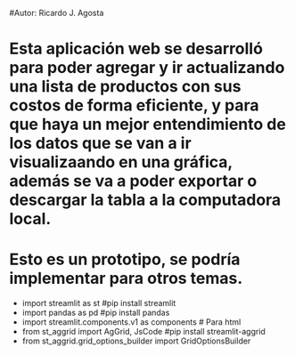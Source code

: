 #Autor: Ricardo J. Agosta

# Esta aplicación web se desarrolló para poder agregar y ir actualizando una lista de productos con sus costos de forma eficiente, y para que haya un mejor entendimiento de los datos que se van a ir visualizaando en una gráfica, además se va a poder exportar o descargar la tabla a la computadora local.
# Esto es un prototipo, se podría implementar para otros temas.

* import streamlit as st #pip install streamlit
* import pandas as pd #pip install pandas
* import streamlit.components.v1 as components # Para html
* from st_aggrid import AgGrid, JsCode #pip install streamlit-aggrid
* from st_aggrid.grid_options_builder import GridOptionsBuilder
